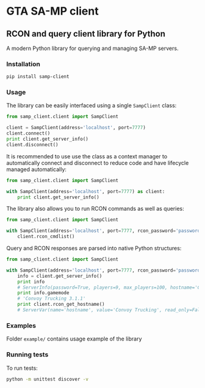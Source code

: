 # GTA SA-MP client 

## RCON and query client library for  Python

A modern Python library for querying and managing SA-MP servers. 

### Installation
```bash
pip install samp-client
```

### Usage
The library can be easily interfaced using a single `SampClient` class:
```python
from samp_client.client import SampClient

client = SampClient(address='localhost', port=7777)
client.connect()
print client.get_server_info()
client.disconnect()
```

It is recommended to use use the class as a context manager to automatically connect and disconnect to reduce code and have lifecycle managed automatically:
```python
from samp_client.client import SampClient

with SampClient(address='localhost', port=7777) as client:
    print client.get_server_info()
```

The library also allows you to run RCON commands as well as queries:
```python
from samp_client.client import SampClient

with SampClient(address='localhost', port=7777, rcon_password='password') as client:
    client.rcon_cmdlist()
```

Query and RCON responses are parsed into native Python structures:
```python
from samp_client.client import SampClient

with SampClient(address='localhost', port=7777, rcon_password='password') as client:
    info = client.get_server_info()
    print info
    # ServerInfo(password=True, players=9, max_players=100, hostname='Convoy Trucking', gamemode='Convoy Trucking 3.1.1', language='English')
    print info.gamemode
    # 'Convoy Trucking 3.1.1'
    print client.rcon_get_hostname()
    # ServerVar(name='hostname', value='Convoy Trucking', read_only=False)
```


### Examples
Folder `example/` contains usage example of the library

### Running tests
To run tests:
```bash
python -m unittest discover -v
```